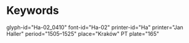# Keywords
glyph-id="Ha-02_0410"
font-id="Ha-02"
printer-id="Ha"
printer="Jan Haller"
period="1505–1525"
place="Kraków"
PT plate="165"
